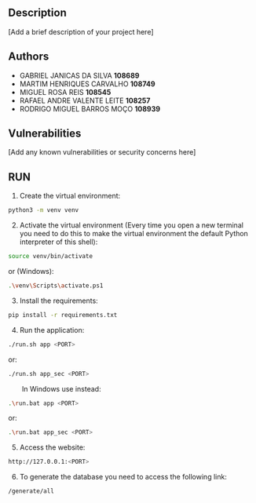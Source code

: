 ## Description

[Add a brief description of your project here]

## Authors

- GABRIEL JANICAS DA SILVA **108689**<br>
- MARTIM HENRIQUES CARVALHO **108749**<br>
- MIGUEL ROSA REIS **108545**<br>
- RAFAEL ANDRE VALENTE LEITE **108257**<br>
- RODRIGO MIGUEL BARROS MOÇO **108939**<br>


## Vulnerabilities

[Add any known vulnerabilities or security concerns here]



## RUN

1. Create the virtual environment:
```bash
python3 -m venv venv
```
2. Activate the virtual environment (Every time you open a new terminal you need to do this to make the virtual environment the default Python interpreter of this shell):
```bash
source venv/bin/activate
```
or (Windows):
```bash
.\venv\Scripts\activate.ps1
```

3. Install the requirements:
```bash
pip install -r requirements.txt
```

4. Run the application:


```bash
./run.sh app <PORT>
```
or:
```bash
./run.sh app_sec <PORT>
```

&emsp;&emsp;In Windows use instead:

```bash
.\run.bat app <PORT>
```
or:
```bash
.\run.bat app_sec <PORT>
```
5. Access the website:

```bash
http://127.0.0.1:<PORT>
```

6. To generate the database you need to access the following link:

```bash
/generate/all
```